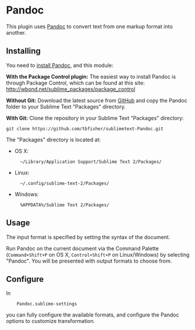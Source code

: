 # Pandoc

This plugin uses [Pandoc](http://johnmacfarlane.net/pandoc/) to convert text from one markup format into another.

## Installing

You need to [install Pandoc](http://johnmacfarlane.net/pandoc/installing.html), and this module:

**With the Package Control plugin:** The easiest way to install Pandoc is through Package Control, which can be found at this site: http://wbond.net/sublime_packages/package_control

**Without Git:** Download the latest source from [GitHub](https://github.com/tbfisher/sublimetext-Pandoc) and copy the Pandoc folder to your Sublime Text "Packages" directory.

**With Git:** Clone the repository in your Sublime Text "Packages" directory:

    git clone https://github.com/tbfisher/sublimetext-Pandoc.git


The "Packages" directory is located at:

* OS X:

        ~/Library/Application Support/Sublime Text 2/Packages/

* Linux:

        ~/.config/sublime-text-2/Packages/

* Windows:

        %APPDATA%/Sublime Text 2/Packages/

## Usage

The input format is specified by setting the syntax of the document.

Run Pandoc on the current document via the Command Palette (`Command+Shift+P` on OS X, `Control+Shift+P` on Linux/Windows) by selecting "Pandoc". You will be presented with output formats to choose from.

## Configure

In

        Pandoc.sublime-settings

you can fully configure the available formats, and configure the Pandoc options to customize transformation.
